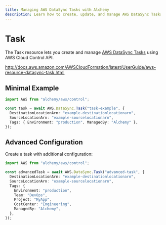 ```yaml
---
title: Managing AWS DataSync Tasks with Alchemy
description: Learn how to create, update, and manage AWS DataSync Tasks using Alchemy Cloud Control.
---
```


# Task

The Task resource lets you create and manage [AWS DataSync Tasks](https://docs.aws.amazon.com/datasync/latest/userguide/) using AWS Cloud Control API.

http://docs.aws.amazon.com/AWSCloudFormation/latest/UserGuide/aws-resource-datasync-task.html

## Minimal Example

```ts
import AWS from "alchemy/aws/control";

const task = await AWS.DataSync.Task("task-example", {
  DestinationLocationArn: "example-destinationlocationarn",
  SourceLocationArn: "example-sourcelocationarn",
  Tags: { Environment: "production", ManagedBy: "Alchemy" },
});
```

## Advanced Configuration

Create a task with additional configuration:

```ts
import AWS from "alchemy/aws/control";

const advancedTask = await AWS.DataSync.Task("advanced-task", {
  DestinationLocationArn: "example-destinationlocationarn",
  SourceLocationArn: "example-sourcelocationarn",
  Tags: {
    Environment: "production",
    Team: "DevOps",
    Project: "MyApp",
    CostCenter: "Engineering",
    ManagedBy: "Alchemy",
  },
});
```

